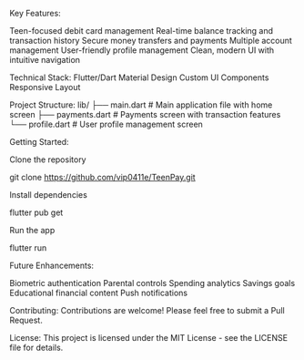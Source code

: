 Key Features:

Teen-focused debit card management
Real-time balance tracking and transaction history
Secure money transfers and payments
Multiple account management
User-friendly profile management
Clean, modern UI with intuitive navigation


Technical Stack:
Flutter/Dart
Material Design
Custom UI Components
Responsive Layout


Project Structure:
lib/
├── main.dart          # Main application file with home screen
├── payments.dart      # Payments screen with transaction features
└── profile.dart       # User profile management screen


Getting Started:

Clone the repository

git clone https://github.com/vip0411e/TeenPay.git

Install dependencies

flutter pub get

Run the app

flutter run


Future Enhancements:

Biometric authentication
Parental controls
Spending analytics
Savings goals
Educational financial content
Push notifications

Contributing:
Contributions are welcome! Please feel free to submit a Pull Request.

License:
This project is licensed under the MIT License - see the LICENSE file for details.
